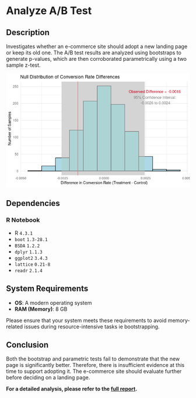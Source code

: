 # Analyze A/B Test 

## Description

Investigates whether an e-commerce site should adopt a new landing page or keep
its old one. The A/B test results are analyzed using bootstraps to generate
p-values, which are then corroborated parametrically using a two sample z-test.

![histogram of null distribution of mean differences](null_dist_mean_diff.png)

## Dependencies

### R Notebook

- R `4.3.1`
- `boot` `1.3-28.1`
- `BSDA` `1.2.2`
- `dplyr` `1.1.3` 
- `ggplot2` `3.4.3` 
- `lattice` `0.21-8`
- `readr` `2.1.4`   

## System Requirements

- **OS**: A modern operating system 
- **RAM (Memory)**: 8 GB

Please ensure that your system meets these requirements to avoid memory-related
issues during resource-intensive tasks ie bootstrapping.

## Conclusion

Both the bootstrap and parametric tests fail to demonstrate that the new page
is significantly better. Therefore, there is insufficient evidence at this time
to support adopting it. The e-commerce site should evaluate further before
deciding on a landing page.

**For a detailed analysis, please refer to the [full report](https://github.com/fyasdani/a-b-test-analysis/blob/main/Analyze_ab_test_results_r_notebook.html).**
